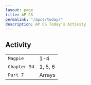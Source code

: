 ```yaml
---
layout: page
title: AP CS
permalink: "/apcs/today/"
description: AP CS Today's Activity
---
```


<h2>Activity <span id="date"></span></h2>
<script src="/public/js/today.js"></script>

<table class="sized">
  <tr>
    <td><code>Magpie</code></td>
    <td>1-4</td>
  </tr>
  <tr>
    <td><code>Chapter 54</code></td>
    <td>1, 5, 6</td>
  </tr>
  <tr>
    <td><code>Part 7</code></td>
    <td>Arrays</td>
  </tr>
</table>

<!-- ## Pets

Finish implementing the following pets before starting Pixlab:

<table class="sized">
  <tr>
    <td><code>Person</code></td>
    <td>A person can have pets. A person with pets is happy when all of her pets are happy. A person without pets is never happy.</td>
  </tr>
  <tr>
    <td><code>Snake</code></td>
    <td>A snake eats mice, but is happy only if the mice it eats are both more than a week old and weigh more than 0.4 oz.</td>
  </tr>
  <tr>
    <td><code>Parrot</code></td>
    <td>A parrot keeps track of the last 3 sentences it hears. When called, it randomly repeats one of those sentences. A parrot is happy if it has 3 sentences and they are all different.</td>
  </tr>
  <tr>
    <td><code>Turtle</code></td>
    <td>A turtle is happy if and only if its owner doesn't also own a cat. Turtles CANNOT go for a walk.</td>
  </tr>
</table>

<hr> -->

<!-- ## Pixlab

[Setup and Completion Instructions](../pixlab). Be sure to follow the 7 step process for completing the Exercises.

<!-- Do **Not** move past `Activity 3` yet. Work on [codingbat](http://codingbat.com) instead. -->

<!-- The activities use `Objects` and `2D arrays` extensively. If you need help, refer to these **ProgrammedLessons** sections:

<table class="borderless nolines sized inset">
  <tr>
    <td><code>Objects</code></td>
    <td><span class="arrow">▶</span></td>
    <td><a href="http://programmedlessons.org/Java9/index.html#part06">Part 6: Object Oriented Programming</a></td>
  </tr>
  <tr>
    <td><code>2D Arrays</code></td>
    <td><span class="arrow">▶</span></td>
    <td><a href="http://programmedlessons.org/Java9/chap67/ch67_01.html">Chapter 67</a></td>
  </tr>
</table> -->

<!-- <div class="section" markdown="1">
If you are currently working on a specific project, continue. Otherwise, you have a few choices for today.

</div>

<p class="label">Ruby</p>
<div class="section" markdown="1">
<div class="section" markdown="1">
* Find an interesting, new, or important section of [Learn Ruby the Hard Way](https://learncodethehardway.org/ruby/) to investigate. Write the exercises.
* [Codecademy's Ruby lessons](https://www.codecademy.com/learn/ruby)
</div>
</div>

<p class="label">Java</p>
<div class="section" markdown="1">
<div class="section" markdown="1">
* Find an interesting, new, or important chapter of [Java Chortle](https://chortle.ccsu.edu/cs151/cs151java.html) to investigate. Take the quizzes and write the exercises.
* [Codingbat](http://codingbat.com)
</div>
</div> -->